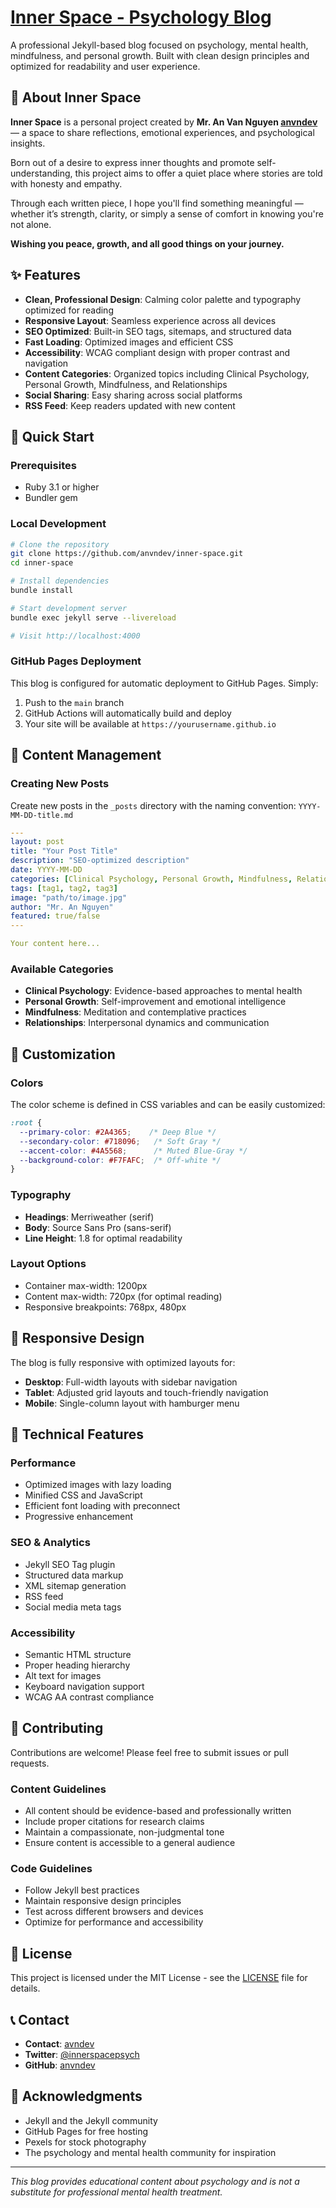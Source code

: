# [Inner Space - Psychology Blog](https://anvndev.github.io/inner-space/)

A professional Jekyll-based blog focused on psychology, mental health, mindfulness, and personal growth. Built with clean design principles and optimized for readability and user experience.

## 🧠 About Inner Space

**Inner Space** is a personal project created by **Mr. An Van Nguyen [anvndev](https://anvndev.github.io/)** — a space to share reflections, emotional experiences, and psychological insights.

Born out of a desire to express inner thoughts and promote self-understanding, this project aims to offer a quiet place where stories are told with honesty and empathy.

Through each written piece, I hope you'll find something meaningful — whether it’s strength, clarity, or simply a sense of comfort in knowing you're not alone.

**Wishing you peace, growth, and all good things on your journey.**

## ✨ Features

- **Clean, Professional Design**: Calming color palette and typography optimized for reading
- **Responsive Layout**: Seamless experience across all devices
- **SEO Optimized**: Built-in SEO tags, sitemaps, and structured data
- **Fast Loading**: Optimized images and efficient CSS
- **Accessibility**: WCAG compliant design with proper contrast and navigation
- **Content Categories**: Organized topics including Clinical Psychology, Personal Growth, Mindfulness, and Relationships
- **Social Sharing**: Easy sharing across social platforms
- **RSS Feed**: Keep readers updated with new content

## 🚀 Quick Start

### Prerequisites
- Ruby 3.1 or higher
- Bundler gem

### Local Development

```bash
# Clone the repository
git clone https://github.com/anvndev/inner-space.git
cd inner-space

# Install dependencies
bundle install

# Start development server
bundle exec jekyll serve --livereload

# Visit http://localhost:4000
```

### GitHub Pages Deployment

This blog is configured for automatic deployment to GitHub Pages. Simply:

1. Push to the `main` branch
2. GitHub Actions will automatically build and deploy
3. Your site will be available at `https://yourusername.github.io`

## 📝 Content Management

### Creating New Posts

Create new posts in the `_posts` directory with the naming convention: `YYYY-MM-DD-title.md`

```yaml
---
layout: post
title: "Your Post Title"
description: "SEO-optimized description"
date: YYYY-MM-DD
categories: [Clinical Psychology, Personal Growth, Mindfulness, Relationships]
tags: [tag1, tag2, tag3]
image: "path/to/image.jpg"
author: "Mr. An Nguyen"
featured: true/false
---

Your content here...
```

### Available Categories
- **Clinical Psychology**: Evidence-based approaches to mental health
- **Personal Growth**: Self-improvement and emotional intelligence
- **Mindfulness**: Meditation and contemplative practices
- **Relationships**: Interpersonal dynamics and communication

## 🎨 Customization

### Colors
The color scheme is defined in CSS variables and can be easily customized:

```css
:root {
  --primary-color: #2A4365;    /* Deep Blue */
  --secondary-color: #718096;   /* Soft Gray */
  --accent-color: #4A5568;      /* Muted Blue-Gray */
  --background-color: #F7FAFC;  /* Off-white */
}
```

### Typography
- **Headings**: Merriweather (serif)
- **Body**: Source Sans Pro (sans-serif)
- **Line Height**: 1.8 for optimal readability

### Layout Options
- Container max-width: 1200px
- Content max-width: 720px (for optimal reading)
- Responsive breakpoints: 768px, 480px

## 📱 Responsive Design

The blog is fully responsive with optimized layouts for:
- **Desktop**: Full-width layouts with sidebar navigation
- **Tablet**: Adjusted grid layouts and touch-friendly navigation
- **Mobile**: Single-column layout with hamburger menu

## 🔧 Technical Features

### Performance
- Optimized images with lazy loading
- Minified CSS and JavaScript
- Efficient font loading with preconnect
- Progressive enhancement

### SEO & Analytics
- Jekyll SEO Tag plugin
- Structured data markup
- XML sitemap generation
- RSS feed
- Social media meta tags

### Accessibility
- Semantic HTML structure
- Proper heading hierarchy
- Alt text for images
- Keyboard navigation support
- WCAG AA contrast compliance

## 🤝 Contributing

Contributions are welcome! Please feel free to submit issues or pull requests.

### Content Guidelines
- All content should be evidence-based and professionally written
- Include proper citations for research claims
- Maintain a compassionate, non-judgmental tone
- Ensure content is accessible to a general audience

### Code Guidelines
- Follow Jekyll best practices
- Maintain responsive design principles
- Test across different browsers and devices
- Optimize for performance and accessibility

## 📄 License

This project is licensed under the MIT License - see the [LICENSE](LICENSE) file for details.

## 📞 Contact

- **Contact**: [avndev](https://anvndev.github.io/)
- **Twitter**: [@innerspacepsych](https://twitter.com/innerspacepsych)
- **GitHub**:  [anvndev](https://github.com/anvndev)

## 🙏 Acknowledgments

- Jekyll and the Jekyll community
- GitHub Pages for free hosting
- Pexels for stock photography
- The psychology and mental health community for inspiration

---

*This blog provides educational content about psychology and is not a substitute for professional mental health treatment.*
